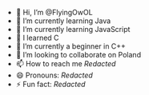 - 👋 Hi, I’m @FlyingOwOL
- 🌱 I’m currently learning Java
- 🌱 I’m currently learning JavaScript
- 🌱 I learned C
- 🌱 I’m currently a beginner in C++
- 💞️ I’m looking to collaborate on Poland
- 📫 How to reach me *Redacted*
- 😄 Pronouns: *Redacted*
- ⚡ Fun fact: *Redacted*

<!---
FlyingOwOL/FlyingOwOL is a ✨ special ✨ repository because its `README.md` (this file) appears on your GitHub profile.
You can click the Preview link to take a look at your changes.
--->
